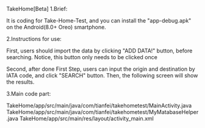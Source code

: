 TakeHome[Beta]
1.Brief:

It is coding for Take-Home-Test, and you can install the "app-debug.apk" on the Android(8.0+ Oreo) smartphone.

2.Instructions for use:

First, users should import the data by clicking "ADD DATA!" button, before searching. Notice, this button only needs to be clicked once

Second, after done First Step, users can input the origin and destination by IATA code, and click "SEARCH" button. Then, the following screen will show the results.

3.Main code part:

TakeHome/app/src/main/java/com/tianfei/takehometest/MainActivity.java TakeHome/app/src/main/java/com/tianfei/takehometest/MyMatabaseHelper.java TakeHome/app/src/main/res/layout/activity_main.xml
